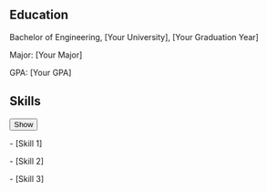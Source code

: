 <link rel="stylesheet" type="text/css" href="./style.css">

<h2>Education</h2>
<p>Bachelor of Engineering, [Your University], [Your Graduation Year]</p>
<p>Major: [Your Major]</p>
<p>GPA: [Your GPA]</p>

<!-- Add the following HTML code to your README.md file -->
<h2>Skills</h2>
<button id="skills-button">Show</button>
<div id="skills-content">
  <p>- [Skill 1]</p>
  <p>- [Skill 2]</p>
  <p>- [Skill 3]</p>
</div>

<!-- Add the following JavaScript code to your README.md file -->
<script>
  // Get references to the button and content elements
  const skillsButton = document.querySelector('#skills-button');
  const skillsContent = document.querySelector('#skills-content');

  // Hide the content initially
  skillsContent.style.display = 'none';

  // Add a click event listener to the button
  skillsButton.addEventListener('click', function() {
    // Toggle the visibility of the content
    if (skillsContent.style.display === 'none') {
      skillsContent.style.display = 'block';
      skillsButton.textContent = 'Hide';
    } else {
      skillsContent.style.display = 'none';
      skillsButton.textContent = 'Show';
    }
  });
</script>
